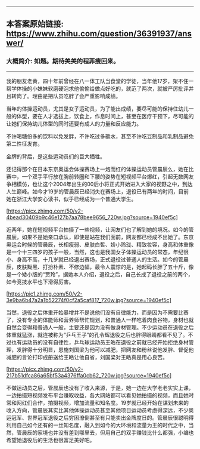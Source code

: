 ----------------------------------------
## 本答案原始链接: https://www.zhihu.com/question/36391937/answer/
### 大概简介: 如题。期待美美的程菲瘦回来。
----------------------------------------
我的朋友老黄，四十年前曾经在八一体工队当食堂的学徒，当年他17岁，架不住一帮学体操的小妹妹软磨硬泡求他偷偷给做点好吃的，就范了两次，就被严厉批评并且转岗了。理由是把队员吃胖了会严重影响成绩。

当年的体操运动员，尤其是女子运动员，为了能出成绩，要尽可能的保持住幼儿一般的体型，要在人才选拔上，饮食上，作息时间上，甚至在医疗干预下，尽可能的让她们保持幼儿体型的同时还要有成人的力量和反应能力。

不许喝糖份多的饮料以免发胖，不许吃过多碳水，甚至不许吃豆制品和乳制品避免第二性征发育。

金牌的背后，是这些运动员们的巨大牺牲。

还记得那个在日本东京奥运会体操赛场上一炮而红的体操运动员管晨辰么，她在比赛中，一个双手平行放在胸前转圈和下腰的姿势在短视频平台爆红，引起无数网友争相模仿，也让这个2004年出生的00后小将正式开始进入大家的视野之中，到达人生巅峰。如今才19岁的管晨辰已经消失在赛场上，退役已有两年的时间，目前她在浙江大学安心读书，似乎已经成为一个普通大学生。

[https://picx.zhimg.com/50/v2-4bead30409b9c46e127b7aa78bee9656_720w.jpg?source=1940ef5c]

近两年，她在短视频平台拍摄了一些视频，让网友们也了解到她的境况。如今的管晨辰，如果不是她亲口承认，即使是站在我们面前，网友都已经成不出她了。东京奥运会时候的管晨辰，长相瘦弱、皮肤白皙、娇小玲珑、精致妆容，身高和体重像是一个十三四岁的孩子一般，当然，这也是我国女子体操运动员的常态，年纪很小、身高不高，十几岁就已经退出赛场，正式退役过普通人的生活。如今的管晨辰，皮肤黝黑、打扮朴素、不修边幅，最令人震惊的是，她起码长胖了五十斤，像是一个矮小版的“贾玲”，据她本人介绍，退役之后，自己长成了退役之前的两个，如今竞技水平也下滑得厉害。

[https://pic1.zhimg.com/50/v2-3e9ba6b47a2a1b52274f0cf2a5caf817_720w.jpg?source=1940ef5c]

当然，退役之后体重开始暴增并不是说他们没有自律能力，而是因为不需要比赛了，没有专业的体能师和营养师帮忙规划，和普通人一样吃着肉食谷物，身材也就自然会变得和普通人一般，主要还是因为没有做身材管理。不少运动员在退役之后体重就猛涨，就连被称为“乒乓王子”的孔令辉退役之后也胖得眼睛都看不见了。不过也有运动员的没有自律性，乒乓球运动员王皓在退役之前就已经开始拒绝身材管理，发胖得十分明显，恩施刘国梁为他可以减肥，把网友和粉丝说他发胖、督促他减肥的言论打印成册送给王皓让他自省，刘国梁对王皓真是用心良苦。

[https://picx.zhimg.com/50/v2-217b51dfca86a65bf53a4376ffa0cb62_720w.jpg?source=1940ef5c]

不做运动员之后，管晨辰也没有了收入来源，于是，她一边在大学老老实实上课，一边拍摄短视频发布平台赚取收益，各大网站都可以看见她拍摄的视频，而且她时常和网红们合作，拍摄视频，增加流量和知名度。19岁就已经开始在谋划未来的收入方向，管晨辰其实比其他体操运动员甚至其他项目运动员考虑得深远，不少奥运冠军、世界冠军退役之后穷困潦倒甚至有只能卖出金牌度日的。管晨辰很聪明得利用自己如今还有的一丝知名度，融入到如今的大环境和流量为王的时代之中，当然，管晨辰的家境也并没有差到哪里去，但用自己的双手赚钱比什么都强，小编也希望她退役后的生活也很富足美好吧。